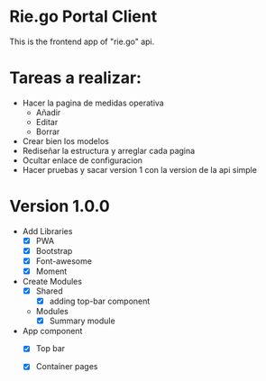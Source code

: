 # Rie.go Portal Client
This is the frontend app of "rie.go" api. 

# Tareas a realizar:
- Hacer la pagina de medidas operativa
    - Añadir
    - Editar
    - Borrar
- Crear bien los modelos
- Rediseñar la estructura y arreglar cada pagina
- Ocultar enlace de configuracion
- Hacer pruebas y sacar version 1 con la version de la api simple


# Version 1.0.0
- Add Libraries
    - [x] PWA 
    - [x] Bootstrap 
    - [x] Font-awesome    
    - [x] Moment

- Create Modules
    - [X] Shared
        - [X] adding top-bar component
    -  Modules
        - [X] Summary module

- App component
    - [X] Top bar
    - [X] Container pages 

